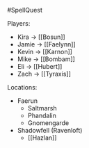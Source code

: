 #SpellQuest

Players:
- Kira -> [[Bosun]]
- Jamie -> [[Faelynn]]
- Kevin -> [[Karnon]]
- Mike -> [[Bombam]]
- Eli -> [[Hubert]]
- Zach -> [[Tyraxis]]

Locations:
- Faerun
	- Saltmarsh
	- Phandalin
	- Gnomengarde
- Shadowfell (Ravenloft)
	- [[Hazlan]]